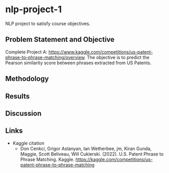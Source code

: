 # nlp-project-1
NLP project to satisfy course objectives.  

## Problem Statement and Objective
Complete Project A: https://www.kaggle.com/competitions/us-patent-phrase-to-phrase-matching/overview.
The objective is to predict the Pearson similarity score between phrases extracted from US Patents.

## Methodology

## Results

## Discussion

## Links
* Kaggle citation
  - Don Cenkci, Grigor Aslanyan, Ian Wetherbee, jm, Kiran Gunda, Maggie, Scott Beliveau, Will Cukierski. (2022). U.S. Patent Phrase to Phrase Matching. Kaggle. https://kaggle.com/competitions/us-patent-phrase-to-phrase-matching

